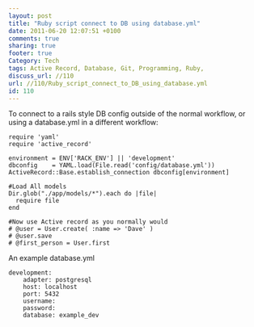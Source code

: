```yaml
---
layout: post
title: "Ruby script connect to DB using database.yml"
date: 2011-06-20 12:07:51 +0100 
comments: true
sharing: true
footer: true
Category: Tech
tags: Active Record, Database, Git, Programming, Ruby,
discuss_url: //110
url: //110/Ruby_script_connect_to_DB_using_database.yml
id: 110
---
```

To connect to a rails style DB config outside of the normal workflow, or using a database.yml in a different workflow:

    require 'yaml'
    require 'active_record'

    environment = ENV['RACK_ENV'] || 'development'
    dbconfig    = YAML.load(File.read('config/database.yml'))
    ActiveRecord::Base.establish_connection dbconfig[environment]

    #Load All models 
    Dir.glob("./app/models/*").each do |file|
      require file 
    end

    #Now use Active record as you normally would
    # @user = User.create( :name => 'Dave' )
    # @user.save
    # @first_person = User.first

An example database.yml

    development:
        adapter: postgresql
        host: localhost
        port: 5432
        username: 
        password: 
        database: example_dev
